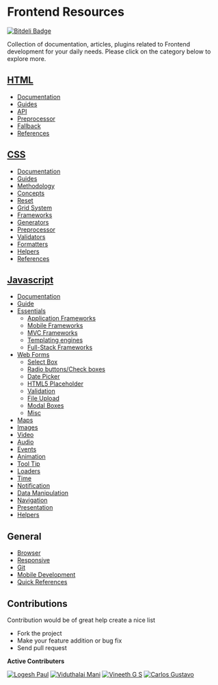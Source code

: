 # Frontend Resources

[![Bitdeli Badge](https://d2weczhvl823v0.cloudfront.net/logeshpaul/frontend-development-resources/trend.png)](https://bitdeli.com/free "Bitdeli Badge")

Collection of documentation, articles, plugins related to Frontend development for your daily needs. Please click on the category below to explore more.



[HTML](https://github.com/logeshpaul/FrontEnd-Development-Resources/tree/master/HTML)
------

- [Documentation](https://github.com/logeshpaul/FrontEnd-Development-Resources/tree/master/HTML#documentation)
- [Guides](https://github.com/logeshpaul/FrontEnd-Development-Resources/tree/master/HTML#guides)
- [API](https://github.com/logeshpaul/FrontEnd-Development-Resources/tree/master/HTML#api)
- [Preprocessor](https://github.com/logeshpaul/FrontEnd-Development-Resources/tree/master/HTML#preprocessor)
- [Fallback](https://github.com/logeshpaul/FrontEnd-Development-Resources/tree/master/HTML#fallback)
- [References](https://github.com/logeshpaul/FrontEnd-Development-Resources/tree/master/HTML#references)


[CSS](https://github.com/logeshpaul/FrontEnd-Development-Resources/tree/master/CSS)
-----

- [Documentation](https://github.com/logeshpaul/FrontEnd-Development-Resources/tree/master/CSS#documentation)
- [Guides](https://github.com/logeshpaul/FrontEnd-Development-Resources/tree/master/CSS#guides)
- [Methodology](https://github.com/logeshpaul/FrontEnd-Development-Resources/tree/master/CSS#methodology)
- [Concepts](https://github.com/logeshpaul/FrontEnd-Development-Resources/tree/master/CSS#concepts)
- [Reset](https://github.com/logeshpaul/FrontEnd-Development-Resources/tree/master/CSS#reset)
- [Grid System](https://github.com/logeshpaul/FrontEnd-Development-Resources/tree/master/CSS#grid-system)
- [Frameworks](https://github.com/logeshpaul/FrontEnd-Development-Resources/tree/master/CSS#frameworks)
- [Generators](https://github.com/logeshpaul/FrontEnd-Development-Resources/tree/master/CSS#generators)
- [Preprocessor](https://github.com/logeshpaul/FrontEnd-Development-Resources/tree/master/CSS#preprocessor)
- [Validators](https://github.com/logeshpaul/FrontEnd-Development-Resources/tree/master/CSS#validators)
- [Formatters](https://github.com/logeshpaul/FrontEnd-Development-Resources/tree/master/CSS#formatters)
- [Helpers](https://github.com/logeshpaul/FrontEnd-Development-Resources/tree/master/CSS#helpers)
- [References](https://github.com/logeshpaul/FrontEnd-Development-Resources/tree/master/CSS#references)

[Javascript](https://github.com/logeshpaul/FrontEnd-Development-Resources/tree/master/Javascript)
------------

- [Documentation](https://github.com/logeshpaul/FrontEnd-Development-Resources/tree/master/Javascript#documentation)
- [Guide](https://github.com/logeshpaul/FrontEnd-Development-Resources/tree/master/Javascript#guide)
- [Essentials](https://github.com/logeshpaul/FrontEnd-Development-Resources/tree/master/Javascript#essentials)
	- [Application Frameworks](https://github.com/logeshpaul/FrontEnd-Development-Resources/tree/master/Javascript#application-frameworks)
	- [Mobile Frameworks](https://github.com/logeshpaul/FrontEnd-Development-Resources/tree/master/Javascript#mobile-frameworks)
	- [MVC Frameworks](https://github.com/logeshpaul/FrontEnd-Development-Resources/tree/master/Javascript#mvc-frameworks)
	- [Templating engines](https://github.com/logeshpaul/FrontEnd-Development-Resources/tree/master/Javascript#templating-engines)
	- [Full-Stack Frameworks](https://github.com/logeshpaul/FrontEnd-Development-Resources/tree/master/Javascript#full-stack-frameworks)
- [Web Forms](https://github.com/logeshpaul/FrontEnd-Development-Resources/tree/master/Javascript#web-forms)
	- [Select Box](https://github.com/logeshpaul/FrontEnd-Development-Resources/tree/master/Javascript#select-box)
	- [Radio buttons/Check boxes](https://github.com/logeshpaul/FrontEnd-Development-Resources/tree/master/Javascript#radio-buttonscheck-boxes)
	- [Date Picker](https://github.com/logeshpaul/FrontEnd-Development-Resources/tree/master/Javascript#date-picker)
	- [HTML5 Placeholder](https://github.com/logeshpaul/FrontEnd-Development-Resources/tree/master/Javascript#html5-placeholder)
	- [Validation](https://github.com/logeshpaul/FrontEnd-Development-Resources/tree/master/Javascript#validation)
	- [File Upload](https://github.com/logeshpaul/FrontEnd-Development-Resources/tree/master/Javascript#file-upload)
	- [Modal Boxes](https://github.com/logeshpaul/FrontEnd-Development-Resources/tree/master/Javascript#modal-boxes)
	- [Misc](https://github.com/logeshpaul/FrontEnd-Development-Resources/tree/master/Javascript#misc)
- [Maps](https://github.com/logeshpaul/FrontEnd-Development-Resources/tree/master/Javascript#maps)
- [Images](https://github.com/logeshpaul/FrontEnd-Development-Resources/tree/master/Javascript#images)
- [Video](https://github.com/logeshpaul/FrontEnd-Development-Resources/tree/master/Javascript#video)
- [Audio](https://github.com/logeshpaul/FrontEnd-Development-Resources/tree/master/Javascript#audio)
- [Events](https://github.com/logeshpaul/FrontEnd-Development-Resources/tree/master/Javascript#events)
- [Animation](https://github.com/logeshpaul/FrontEnd-Development-Resources/tree/master/Javascript#animation)
- [Tool Tip](https://github.com/logeshpaul/FrontEnd-Development-Resources/tree/master/Javascript#tool-tip)
- [Loaders](https://github.com/logeshpaul/FrontEnd-Development-Resources/tree/master/Javascript#loaders)
- [Time](https://github.com/logeshpaul/FrontEnd-Development-Resources/tree/master/Javascript#time)
- [Notification](https://github.com/logeshpaul/FrontEnd-Development-Resources/tree/master/Javascript#notification)
- [Data Manipulation](https://github.com/logeshpaul/FrontEnd-Development-Resources/tree/master/Javascript#data-manipulation)
- [Navigation](https://github.com/logeshpaul/FrontEnd-Development-Resources/tree/master/Javascript#navigation)
- [Presentation](https://github.com/logeshpaul/FrontEnd-Development-Resources/tree/master/Javascript#presentation)
- [Helpers](https://github.com/logeshpaul/FrontEnd-Development-Resources/tree/master/Javascript#helpers)

General
-------

- [Browser](https://github.com/logeshpaul/FrontEnd-Development-Resources/tree/master/Browser)
- [Responsive](https://github.com/logeshpaul/FrontEnd-Development-Resources/tree/master/Responsive)
- [Git](https://github.com/logeshpaul/FrontEnd-Development-Resources/tree/master/Git)
- [Mobile Development](https://github.com/logeshpaul/FrontEnd-Development-Resources/tree/master//Mobile-Development)
- [Quick References](https://github.com/logeshpaul/FrontEnd-Development-Resources/tree/master/Quick-References)


Contributions
-------------

Contribution would be of great help create a nice list

* Fork the project
* Make your feature addition or bug fix
* Send pull request

**Active Contributers**

[![Logesh Paul](https://avatars3.githubusercontent.com/u/41541?v=3&s=72)](http:/www.github.com/logeshpaul) [![Viduthalai Mani](https://avatars3.githubusercontent.com/u/986602?v=3&s=72)](https://github.com/viduthalai1947) [![Vineeth G S](https://avatars1.githubusercontent.com/u/1710553?v=3&s=72)](https://github.com/gsvineeth) [![Carlos Gustavo](https://avatars2.githubusercontent.com/u/595300?v=3&s=72)](https://github.com/froskie)

